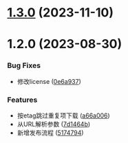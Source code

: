 # [1.3.0](https://github.com/someBrown/fig-save/compare/v1.2.0...v1.3.0) (2023-11-10)



# 1.2.0 (2023-08-30)


### Bug Fixes

* 修改license ([0e6a937](https://github.com/someBrown/fig-save/commit/0e6a937aa5da2a3709620927a0a7ec07bcb33ee7))


### Features

* 按etag跳过重复项下载 ([a66a006](https://github.com/someBrown/fig-save/commit/a66a006c73367821f97175c8e8aac7ccd7d797df))
* 从URL解析参数 ([7d1464b](https://github.com/someBrown/fig-save/commit/7d1464bf88347d383e1823ac9c222dd0305e2b03))
* 新增发布流程 ([5174794](https://github.com/someBrown/fig-save/commit/5174794e8efa27b978ad9d68114329cef7a95092))



